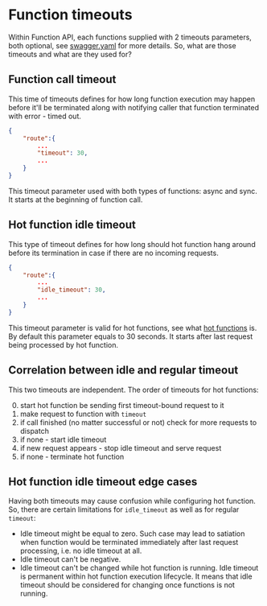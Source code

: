 # Function timeouts

Within Function API, each functions supplied with 2 timeouts parameters, both optional, see [swagger.yaml](../swagger.yml) for more details.
So, what are those timeouts and what are they used for?

## Function call timeout

This time of timeouts defines for how long function execution may happen before it'll be terminated along with notifying caller that function terminated with error - timed out.

```json
{
	"route":{
	    ...
		"timeout": 30,
	    ...
	}
}
```

This timeout parameter used with both types of functions: async and sync.
It starts at the beginning of function call.

## Hot function idle timeout

This type of timeout defines for how long should hot function hang around before its termination in case if there are no incoming requests.

```json
{
	"route":{
	    ...
		"idle_timeout": 30,
	    ...
	}
}
```

This timeout parameter is valid for hot functions, see what [hot functions](hot-functions.md) is. By default this parameter equals to 30 seconds.
It starts after last request being processed by hot function.

## Correlation between idle and regular timeout

This two timeouts are independent. The order of timeouts for hot functions:

 0. start hot function be sending first timeout-bound request to it
 1. make request to function with `timeout`
 2. if call finished (no matter successful or not) check for more requests to dispatch
 3. if none - start idle timeout
 4. if new request appears - stop idle timeout and serve request
 5. if none - terminate hot function

## Hot function idle timeout edge cases

Having both timeouts may cause confusion while configuring hot function.
So, there are certain limitations for `idle_timeout` as well as for regular `timeout`:

 * Idle timeout might be equal to zero. Such case may lead to satiation when function would be terminated immediately after last request processing, i.e. no idle timeout at all.
 * Idle timeout can't be negative.
 * Idle timeout can't be changed while hot function is running. Idle timeout is permanent within hot function execution lifecycle. It means that idle timeout should be considered for changing once functions is not running.
